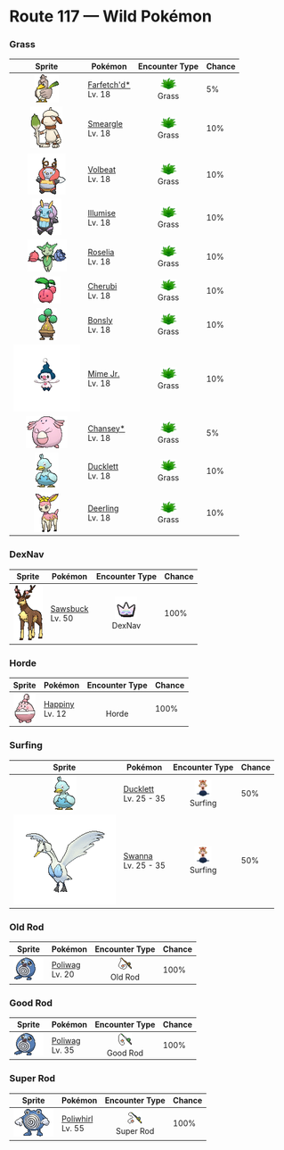 # Route 117 — Wild Pokémon

### Grass

| Sprite | Pokémon | Encounter Type | Chance |
|:------:|---------|:--------------:|--------|
| ![Farfetch'd*](../../assets/sprites/farfetchd/front.gif "Farfetch'd*: Farfetch’d is always seen with a stalk from a plant of some sort. Apparently, there are good stalks and bad stalks. This Pokémon has been known to fight with others over stalks.") | [Farfetch'd*](../../pokemon/farfetchd.md/)<br>Lv. 18 | ![Grass](../../assets/encounter_types/grass.png "Grass")<br>Grass | 5% |
| ![Smeargle](../../assets/sprites/smeargle/front.gif "Smeargle: Smeargle marks the boundaries of its territory using a body fluid that leaks out from the tip of its tail. Over 5,000 different marks left by this Pokémon have been found.") | [Smeargle](../../pokemon/smeargle.md/)<br>Lv. 18 | ![Grass](../../assets/encounter_types/grass.png "Grass")<br>Grass | 10% |
| ![Volbeat](../../assets/sprites/volbeat/front.gif "Volbeat: Volbeat’s tail glows like a lightbulb. With other Volbeat, it uses its tail to draw geometric shapes in the night sky. This Pokémon loves the sweet aroma given off by Illumise.") | [Volbeat](../../pokemon/volbeat.md/)<br>Lv. 18 | ![Grass](../../assets/encounter_types/grass.png "Grass")<br>Grass | 10% |
| ![Illumise](../../assets/sprites/illumise/front.gif "Illumise: Illumise leads a flight of illuminated Volbeat to draw signs in the night sky. This Pokémon is said to earn greater respect from its peers by composing more complex designs in the sky.") | [Illumise](../../pokemon/illumise.md/)<br>Lv. 18 | ![Grass](../../assets/encounter_types/grass.png "Grass")<br>Grass | 10% |
| ![Roselia](../../assets/sprites/roselia/front.gif "Roselia: On extremely rare occasions, a Roselia is said to appear with its flowers in unusual colors. The thorns on this Pokémon’s head contain a vicious poison.") | [Roselia](../../pokemon/roselia.md/)<br>Lv. 18 | ![Grass](../../assets/encounter_types/grass.png "Grass")<br>Grass | 10% |
| ![Cherubi](../../assets/sprites/cherubi/front.gif "Cherubi: It evolves by sucking the energy out of the small ball where it had been storing nutrients.") | [Cherubi](../../pokemon/cherubi.md/)<br>Lv. 18 | ![Grass](../../assets/encounter_types/grass.png "Grass")<br>Grass | 10% |
| ![Bonsly](../../assets/sprites/bonsly/front.gif "Bonsly: It prefers an arid atmosphere. It leaks water that looks like tears when adjusting its moisture level.") | [Bonsly](../../pokemon/bonsly.md/)<br>Lv. 18 | ![Grass](../../assets/encounter_types/grass.png "Grass")<br>Grass | 10% |
| ![Mime Jr.](../../assets/sprites/mime-jr/front.png "Mime Jr.: It habitually mimics foes. Once mimicked, the foe cannot take its eyes off this Pokémon.") | [Mime Jr.](../../pokemon/mime-jr.md/)<br>Lv. 18 | ![Grass](../../assets/encounter_types/grass.png "Grass")<br>Grass | 10% |
| ![Chansey*](../../assets/sprites/chansey/front.gif "Chansey*: Chansey lays nutritionally excellent eggs on an everyday basis. The eggs are so delicious, they are easily and eagerly devoured by even those people who have lost their appetite.") | [Chansey*](../../pokemon/chansey.md/)<br>Lv. 18 | ![Grass](../../assets/encounter_types/grass.png "Grass")<br>Grass | 5% |
| ![Ducklett](../../assets/sprites/ducklett/front.gif "Ducklett: They are better at swimming than flying, and they happily eat their favorite food, peat moss, as they dive underwater.") | [Ducklett](../../pokemon/ducklett.md/)<br>Lv. 18 | ![Grass](../../assets/encounter_types/grass.png "Grass")<br>Grass | 10% |
| ![Deerling](../../assets/sprites/deerling/front.gif "Deerling: The turning of the seasons changes the color and scent of this Pokémon’s fur. People use it to mark the seasons.") | [Deerling](../../pokemon/deerling.md/)<br>Lv. 18 | ![Grass](../../assets/encounter_types/grass.png "Grass")<br>Grass | 10% |

### DexNav

| Sprite | Pokémon | Encounter Type | Chance |
|:------:|---------|:--------------:|--------|
| ![Sawsbuck](../../assets/sprites/sawsbuck/front.gif "Sawsbuck: They migrate according to the seasons, so some people call Sawsbuck the harbingers of spring.") | [Sawsbuck](../../pokemon/sawsbuck.md/)<br>Lv. 50 | ![DexNav](../../assets/encounter_types/dexnav.png "DexNav")<br>DexNav | 100% |

### Horde

| Sprite | Pokémon | Encounter Type | Chance |
|:------:|---------|:--------------:|--------|
| ![Happiny](../../assets/sprites/happiny/front.gif "Happiny: It carefully carries a round, white rock that it thinks is an egg. It’s bothered by how curly its hair looks.") | [Happiny](../../pokemon/happiny.md/)<br>Lv. 12 | ![Horde](../../assets/encounter_types/horde.png "Horde")<br>Horde | 100% |

### Surfing

| Sprite | Pokémon | Encounter Type | Chance |
|:------:|---------|:--------------:|--------|
| ![Ducklett](../../assets/sprites/ducklett/front.gif "Ducklett: They are better at swimming than flying, and they happily eat their favorite food, peat moss, as they dive underwater.") | [Ducklett](../../pokemon/ducklett.md/)<br>Lv. 25 - 35 | ![Surfing](../../assets/encounter_types/surfing.png "Surfing")<br>Surfing | 50% |
| ![Swanna](../../assets/sprites/swanna/front.gif "Swanna: Swanna start to dance at dusk. The one dancing in the middle is the leader of the flock.") | [Swanna](../../pokemon/swanna.md/)<br>Lv. 25 - 35 | ![Surfing](../../assets/encounter_types/surfing.png "Surfing")<br>Surfing | 50% |

### Old Rod

| Sprite | Pokémon | Encounter Type | Chance |
|:------:|---------|:--------------:|--------|
| ![Poliwag](../../assets/sprites/poliwag/front.gif "Poliwag: Poliwag has a very thin skin. It is possible to see the Pokémon’s spiral innards right through the skin. Despite its thinness, however, the skin is also very flexible. Even sharp fangs bounce right off it.") | [Poliwag](../../pokemon/poliwag.md/)<br>Lv. 20 | ![Old Rod](../../assets/encounter_types/old_rod.png "Old Rod")<br>Old Rod | 100% |

### Good Rod

| Sprite | Pokémon | Encounter Type | Chance |
|:------:|---------|:--------------:|--------|
| ![Poliwag](../../assets/sprites/poliwag/front.gif "Poliwag: Poliwag has a very thin skin. It is possible to see the Pokémon’s spiral innards right through the skin. Despite its thinness, however, the skin is also very flexible. Even sharp fangs bounce right off it.") | [Poliwag](../../pokemon/poliwag.md/)<br>Lv. 35 | ![Good Rod](../../assets/encounter_types/good_rod.png "Good Rod")<br>Good Rod | 100% |

### Super Rod

| Sprite | Pokémon | Encounter Type | Chance |
|:------:|---------|:--------------:|--------|
| ![Poliwhirl](../../assets/sprites/poliwhirl/front.gif "Poliwhirl: The surface of Poliwhirl’s body is always wet and slick with a slimy fluid. Because of this slippery covering, it can easily slip and slide out of the clutches of any enemy in battle.") | [Poliwhirl](../../pokemon/poliwhirl.md/)<br>Lv. 55 | ![Super Rod](../../assets/encounter_types/super_rod.png "Super Rod")<br>Super Rod | 100% |

